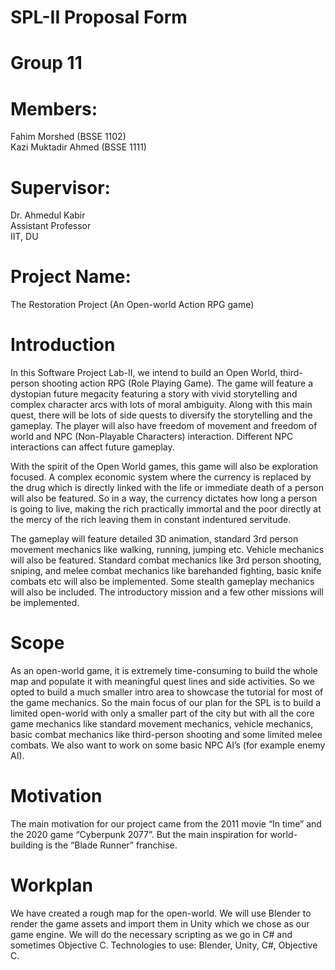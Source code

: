 # SPL-II Proposal Form


# Group 11
# Members: 
Fahim Morshed (BSSE 1102) </br>
Kazi Muktadir Ahmed (BSSE 1111)
# Supervisor: 
Dr. Ahmedul Kabir </br>
Assistant Professor </br>
IIT, DU 
# Project Name: 
The Restoration Project (An Open-world Action RPG game)
# Introduction
In this Software Project Lab-II, we intend to build an Open World, third-person
shooting action RPG (Role Playing Game). The game will feature a dystopian
future megacity featuring a story with vivid storytelling and complex character arcs
with lots of moral ambiguity. Along with this main quest, there will be lots of side
quests to diversify the storytelling and the gameplay. The player will also have
freedom of movement and freedom of world and NPC (Non-Playable Characters)
interaction. Different NPC interactions can affect future gameplay.

With the spirit of the Open World games, this game will also be exploration
focused. A complex economic system where the currency is replaced by the drug
which is directly linked with the life or immediate death of a person will also be
featured. So in a way, the currency dictates how long a person is going to live,
making the rich practically immortal and the poor directly at the mercy of the rich
leaving them in constant indentured servitude.

The gameplay will feature detailed 3D animation, standard 3rd person movement
mechanics like walking, running, jumping etc. Vehicle mechanics will also be
featured. Standard combat mechanics like 3rd person shooting, sniping, and melee
combat mechanics like barehanded fighting, basic knife combats etc will also be
implemented. Some stealth gameplay mechanics will also be included. The
introductory mission and a few other missions will be implemented.
# Scope
As an open-world game, it is extremely time-consuming to build the whole map
and populate it with meaningful quest lines and side activities. So we opted to
build a much smaller intro area to showcase the tutorial for most of the game
mechanics. So the main focus of our plan for the SPL is to build a limited
open-world with only a smaller part of the city but with all the core game
mechanics like standard movement mechanics, vehicle mechanics, basic combat
mechanics like third-person shooting and some limited melee combats. We also
want to work on some basic NPC AI’s (for example enemy AI).
# Motivation
The main motivation for our project came from the 2011 movie “In time” and the
2020 game “Cyberpunk 2077”. But the main inspiration for world-building is the
“Blade Runner” franchise.
# Workplan
We have created a rough map for the open-world. We will use Blender to render
the game assets and import them in Unity which we chose as our game engine. We
will do the necessary scripting as we go in C# and sometimes Objective C.
Technologies to use: Blender, Unity, C#, Objective C.
